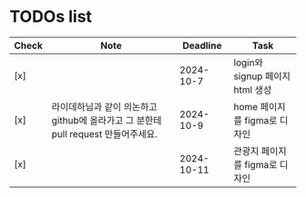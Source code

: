 # TODOs list

| Check | Note       | Deadline   | Task           |
|-------|------------|------------|----------------|
| [x]   |            | 2024-10-7  | login와 signup 페이지 html 생성 |
| [x]   |라이데하님과 같이 의논하고 github에 올라가고 그 분한테 pull request 만들어주세요.            | 2024-10-9  | home 페이지를 figma로 디자인 |
| [x]   |            | 2024-10-11  | 관광지 페이지를 figma로 디자인 |
